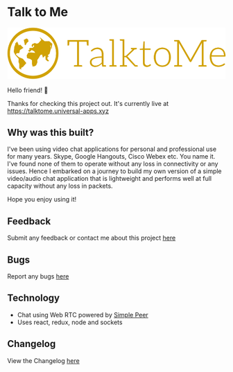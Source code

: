 # Talk to Me

![talk-to-me-logo](./src/client/assets/vector/default-monochrome.svg)

Hello friend! 👋

Thanks for checking this project out. It's currently live at 
https://talktome.universal-apps.xyz

## Why was this built?

I've been using video chat applications for personal and professional use for many years. Skype, Google Hangouts, Cisco Webex etc. You name it. I've found none of them to operate  without any loss in connectivity or any issues. Hence I embarked on a journey to build my own version of a simple video/audio chat application that is lightweight and performs well at full capacity without any loss in packets. 

Hope you enjoy using it!

## Feedback

Submit any feedback or contact me about this project [here](https://goo.gl/forms/NRyqULBDE4sT5EN33)

## Bugs

Report any bugs [here](https://docs.google.com/forms/d/e/1FAIpQLSfyNWPidadiHk54LpZx2tjM2nVKUsGHRihCUKDA3pCtI4Gk1w/viewform)

## Technology

- Chat using Web RTC powered by [Simple Peer](https://github.com/feross/simple-peer)
- Uses react, redux, node and sockets

## Changelog

View the Changelog [here](./CHANGELOG.md)
